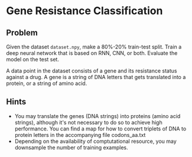 # Gene Resistance Classification

## Problem
Given the dataset `dataset.npy`, make a 80%-20% train-test split. Train a deep neural network that is based on RNN, CNN, or both. Evaluate the model on the test set.

A data point in the dataset consists of a gene and its resistance status against a drug. A gene is a string of DNA letters that gets translated into a protein, or a string of amino acid.

## Hints
- You may translate the genes (DNA strings) into proteins (amino acid strings), although it's not necessary to do so to achieve high performance. You can find a map for how to convert triplets of DNA to protein letters in the accompanying file codons_aa.txt
- Depending on the availability of comptutational resource, you may downsample the number of training examples.